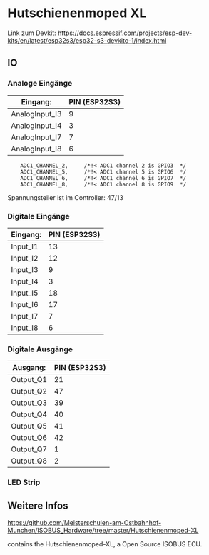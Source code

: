 # Hutschienenmoped XL


Link zum Devkit: <https://docs.espressif.com/projects/esp-dev-kits/en/latest/esp32s3/esp32-s3-devkitc-1/index.html>




## IO

### Analoge Eingänge

| Eingang:       | PIN (ESP32S3) |
|----------------|---------------|
| AnalogInput_I3 |  9            |
| AnalogInput_I4 |  3            |
| AnalogInput_I7 |  7            |
| AnalogInput_I8 |  6            |

```
    ADC1_CHANNEL_2,     /*!< ADC1 channel 2 is GPIO3  */
    ADC1_CHANNEL_5,     /*!< ADC1 channel 5 is GPIO6  */
    ADC1_CHANNEL_6,     /*!< ADC1 channel 6 is GPIO7  */
    ADC1_CHANNEL_8,     /*!< ADC1 channel 8 is GPIO9  */
```


Spannungsteiler ist im Controller:
47/13 




### Digitale Eingänge

| Eingang: | PIN (ESP32S3) |
|----------|---------------|
| Input_I1 | 13            |
| Input_I2 | 12            |
| Input_I3 |  9            |
| Input_I4 |  3            |
| Input_I5 | 18            |
| Input_I6 | 17            |
| Input_I7 |  7            |
| Input_I8 |  6            |


### Digitale Ausgänge

| Ausgang:  | PIN (ESP32S3) |
|-----------|---------------|
| Output_Q1 | 21            |
| Output_Q2 | 47            |
| Output_Q3 | 39            |
| Output_Q4 | 40            |
| Output_Q5 | 41            |
| Output_Q6 | 42            |
| Output_Q7 |  1            |
| Output_Q8 |  2            |



### LED Strip






















## Weitere Infos

<https://github.com/Meisterschulen-am-Ostbahnhof-Munchen/ISOBUS_Hardware/tree/master/Hutschienenmoped-XL>

contains the Hutschienenmoped-XL, a Open Source ISOBUS ECU.

